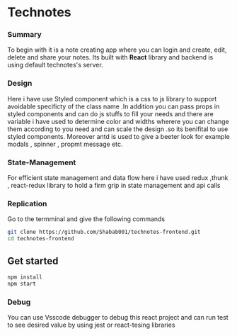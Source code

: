 # Technotes

### Summary

To begin with it is a note creating app where you can login and create, edit, delete and share your notes. Its built with **React** library and backend is using default technotes's server.

### Design

Here i have use Styled component which is a css to js library to support avoidable specificty of the class name .In addition you can pass props in styled components and can do js stuffs to fill your needs and there are variable i have used to determine color and widths wherere you can change them according to you need and can scale the design .so its benifital to use styled components. Moreover antd is used to give a beeter look for example modals , spinner , propmt message etc.

### State-Management

For efficient state management and data flow here i have used redux ,thunk , react-redux library to hold a firm grip in state management and api calls

### Replication

Go to the termminal and give the following commands

```bash
git clone https://github.com/Shabab001/technotes-frontend.git
cd technotes-frontend

```

## Get started

```bash
npm install
npm start
```

### Debug

You can use Vsscode debugger to debug this react project and can run test to see desired value by using jest or react-tesing libraries

